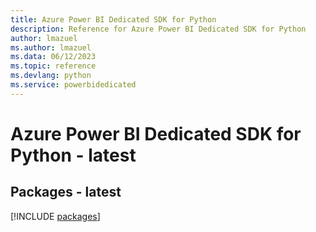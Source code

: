 ```yaml
---
title: Azure Power BI Dedicated SDK for Python
description: Reference for Azure Power BI Dedicated SDK for Python
author: lmazuel
ms.author: lmazuel
ms.data: 06/12/2023
ms.topic: reference
ms.devlang: python
ms.service: powerbidedicated
---
```

# Azure Power BI Dedicated SDK for Python - latest
## Packages - latest
[!INCLUDE [packages](power-bi-dedicated-index.md)]